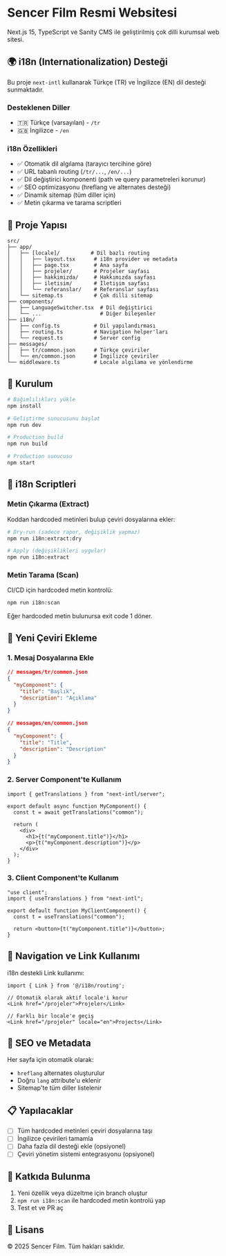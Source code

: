 # Sencer Film Resmi Websitesi

Next.js 15, TypeScript ve Sanity CMS ile geliştirilmiş çok dilli kurumsal web sitesi.

## 🌍 i18n (Internationalization) Desteği

Bu proje `next-intl` kullanarak Türkçe (TR) ve İngilizce (EN) dil desteği sunmaktadır.

### Desteklenen Diller

- 🇹🇷 Türkçe (varsayılan) - `/tr`
- 🇬🇧 İngilizce - `/en`

### i18n Özellikleri

- ✅ Otomatik dil algılama (tarayıcı tercihine göre)
- ✅ URL tabanlı routing (`/tr/...`, `/en/...`)
- ✅ Dil değiştirici komponenti (path ve query parametreleri korunur)
- ✅ SEO optimizasyonu (hreflang ve alternates desteği)
- ✅ Dinamik sitemap (tüm diller için)
- ✅ Metin çıkarma ve tarama scriptleri

## 📁 Proje Yapısı

```
src/
├── app/
│   ├── [locale]/          # Dil bazlı routing
│   │   ├── layout.tsx      # i18n provider ve metadata
│   │   ├── page.tsx        # Ana sayfa
│   │   ├── projeler/       # Projeler sayfası
│   │   ├── hakkimizda/     # Hakkımızda sayfası
│   │   ├── iletisim/       # İletişim sayfası
│   │   └── referanslar/    # Referanslar sayfası
│   └── sitemap.ts          # Çok dilli sitemap
├── components/
│   ├── LanguageSwitcher.tsx  # Dil değiştirici
│   └── ...                   # Diğer bileşenler
├── i18n/
│   ├── config.ts           # Dil yapılandırması
│   ├── routing.ts          # Navigation helper'ları
│   └── request.ts          # Server config
├── messages/
│   ├── tr/common.json      # Türkçe çeviriler
│   └── en/common.json      # İngilizce çeviriler
└── middleware.ts           # Locale algılama ve yönlendirme
```

## 🚀 Kurulum

```bash
# Bağımlılıkları yükle
npm install

# Geliştirme sunucusunu başlat
npm run dev

# Production build
npm run build

# Production sunucusu
npm start
```

## 🔧 i18n Scriptleri

### Metin Çıkarma (Extract)

Koddan hardcoded metinleri bulup çeviri dosyalarına ekler:

```bash
# Dry-run (sadece rapor, değişiklik yapmaz)
npm run i18n:extract:dry

# Apply (değişiklikleri uygular)
npm run i18n:extract
```

### Metin Tarama (Scan)

CI/CD için hardcoded metin kontrolü:

```bash
npm run i18n:scan
```

Eğer hardcoded metin bulunursa exit code 1 döner.

## 📝 Yeni Çeviri Ekleme

### 1. Mesaj Dosyalarına Ekle

```json
// messages/tr/common.json
{
  "myComponent": {
    "title": "Başlık",
    "description": "Açıklama"
  }
}

// messages/en/common.json
{
  "myComponent": {
    "title": "Title",
    "description": "Description"
  }
}
```

### 2. Server Component'te Kullanım

```tsx
import { getTranslations } from "next-intl/server";

export default async function MyComponent() {
  const t = await getTranslations("common");

  return (
    <div>
      <h1>{t("myComponent.title")}</h1>
      <p>{t("myComponent.description")}</p>
    </div>
  );
}
```

### 3. Client Component'te Kullanım

```tsx
"use client";
import { useTranslations } from "next-intl";

export default function MyClientComponent() {
  const t = useTranslations("common");

  return <button>{t("myComponent.title")}</button>;
}
```

## 🔗 Navigation ve Link Kullanımı

i18n destekli Link kullanımı:

```tsx
import { Link } from '@/i18n/routing';

// Otomatik olarak aktif locale'i korur
<Link href="/projeler">Projeler</Link>

// Farklı bir locale'e geçiş
<Link href="/projeler" locale="en">Projects</Link>
```

## 🎯 SEO ve Metadata

Her sayfa için otomatik olarak:

- `hreflang` alternates oluşturulur
- Doğru `lang` attribute'u eklenir
- Sitemap'te tüm diller listelenir

## 📋 Yapılacaklar

- [ ] Tüm hardcoded metinleri çeviri dosyalarına taşı
- [ ] İngilizce çevirileri tamamla
- [ ] Daha fazla dil desteği ekle (opsiyonel)
- [ ] Çeviri yönetim sistemi entegrasyonu (opsiyonel)

## 🤝 Katkıda Bulunma

1. Yeni özellik veya düzeltme için branch oluştur
2. `npm run i18n:scan` ile hardcoded metin kontrolü yap
3. Test et ve PR aç

## 📄 Lisans

© 2025 Sencer Film. Tüm hakları saklıdır.
